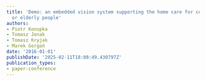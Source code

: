 ```yaml
---
title: 'Demo: an embedded vision system supporting the home care for convalescent
  or elderly people'
authors:
- Piotr Konopka
- Tomasz Jonak
- Tomasz Kryjak
- Marek Gorgoń
date: '2016-01-01'
publishDate: '2025-02-11T18:08:49.430797Z'
publication_types:
- paper-conference
---
```

